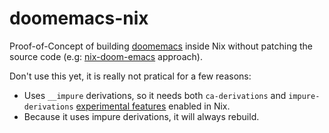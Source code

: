 # doomemacs-nix

Proof-of-Concept of building [doomemacs][1] inside Nix without patching the
source code (e.g: [nix-doom-emacs][2] approach).

Don't use this yet, it is really not pratical for a few reasons:

- Uses `__impure` derivations, so it needs both `ca-derivations` and
  `impure-derivations` [experimental features][3] enabled in Nix.
- Because it uses impure derivations, it will always rebuild.

[1]: https://github.com/doomemacs/doomemacs
[2]: https://github.com/nix-community/nix-doom-emacs
[3]: https://nixos.org/manual/nix/stable/contributing/experimental-features.html
